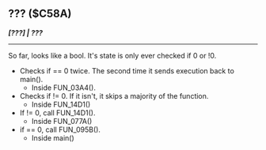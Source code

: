 ## ??? ($C58A)
___[???] | ???___

---

So far, looks like a bool. It's state is only ever checked if 0 or !0.

- Checks if == 0 twice. The second time it sends execution back to main().
	- Inside FUN_03A4().
- Checks if != 0. If it isn't, it skips a majority of the function.
	- Inside FUN_14D1()
- If != 0, call FUN_14D1().
	- Inside FUN_077A()
- if == 0, call FUN_095B().
	- Inside main()